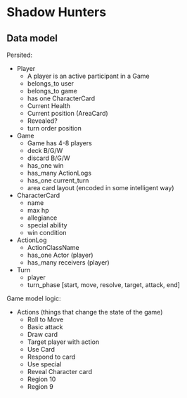 # Shadow Hunters
## Data model
Persited:

- Player
  - A player is an active participant in a Game
  - belongs_to user
  - belongs_to game
  - has one CharacterCard
  - Current Health
  - Current position (AreaCard)
  - Revealed?
  - turn order position
- Game
  - Game has 4-8 players
  - deck B/G/W
  - discard B/G/W
  - has_one win
  - has_many ActionLogs
  - has_one current_turn
  - area card layout (encoded in some intelligent way)
- CharacterCard
  - name
  - max hp
  - allegiance
  - special ability
  - win condition
- ActionLog
  - ActionClassName
  - has_one Actor (player)
  - has_many receivers (player)
- Turn
  - player
  - turn_phase [start, move, resolve, target, attack, end]


Game model logic:

- Actions (things that change the state of the game)
  - Roll to Move
  - Basic attack
  - Draw card
  - Target player with action
  - Use Card
  - Respond to card
  - Use special
  - Reveal Character card
  - Region 10
  - Region 9

